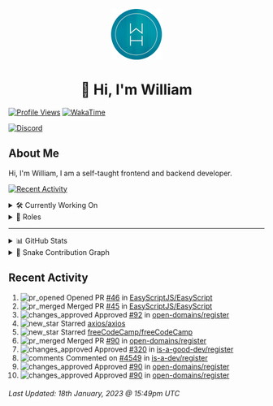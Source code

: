 <p align="center">
  <a href="https://wdh.gg">
    <img src="https://raw.githubusercontent.com/WilliamDavidHarrison/WilliamDavidHarrison/main/assets/logo.png" height="100" width="100">
  </a>
</p>

<h1 align="center">👋 Hi, I'm William</h1>

[![Profile Views](https://komarev.com/ghpvc/?username=williamdavidharrison&color=blue&style=for-the-badge)](https://wdh.gg/github)
[![WakaTime](https://wakatime.com/badge/user/817e29c1-e1ac-4adc-936b-37bfa447c165.svg?style=for-the-badge)](https://wdh.gg/wakatime)

[![Discord](https://lanyard.cnrad.dev/api/853158265466257448)](https://wdh.gg/discord/account)

## About Me
Hi, I'm William, I am a self-taught frontend and backend developer.

[![Recent Activity](https://img.shields.io/badge/-Recent%20Activity-333333?style=for-the-badge&logo=github)](https://wdh.gg/activity)

<details>
  <summary>🛠️ Currently Working On</summary>
  <br>

  [![Easy Script](https://img.shields.io/badge/-Easy%20Script-333333?style=for-the-badge)](https://wdh.gg/easyscript)

</details>

<details>
  <summary>💼 Roles</summary>
  <br>

  [![Future Focus Accounting](https://img.shields.io/badge/Future%20Focus%20Accounting-Developer-222222?style=for-the-badge)](https://wdh.gg/ffa/github)

  [![Open Domains](https://img.shields.io/badge/Open%20Domains-Maintainer-222222?style=for-the-badge)](https://wdh.gg/od)

  [![is-a.dev](https://img.shields.io/badge/is--a.dev-Maintainer-222222?style=for-the-badge)](https://wdh.gg/is-a-dev)

  [![is-a-good.dev](https://img.shields.io/badge/is--a--good.dev-Helper-222222?style=for-the-badge)](https://wdh.gg/is-a-good-dev)

</details>

---

<details>
  <summary>📊 GitHub Stats</summary>
  <br>

  ![GitHub Stats](https://github-readme-stats.vercel.app/api?username=williamdavidharrison&theme=algolia&show_icons=true&border_radius=8&count_private=true&include_all_commits=true)

  ![Top Languages](https://github-readme-stats.vercel.app/api/top-langs/?username=williamdavidharrison&theme=algolia&layout=compact&border_radius=8)

  ![GitHub Streak](https://streak-stats.demolab.com/?user=WilliamDavidHarrison&theme=dark)

</details>

<details>
  <summary>🐍 Snake Contribution Graph</summary>
  <br>

  ![Snake](https://github.com/WilliamDavidHarrison/WilliamDavidHarrison/blob/output/github-contribution-grid-snake.svg)

</details>

## Recent Activity

<!--RECENT_ACTIVITY:start-->
1. ![pr_opened](https://cdn.jsdelivr.net/gh/Readme-Workflows/Readme-Icons@main/icons/octicons/PullRequestOpened.svg) Opened PR [#46](https://github.com/EasyScriptJS/EasyScript/pull/46) in [EasyScriptJS/EasyScript](https://github.com/EasyScriptJS/EasyScript)<br>
2. ![pr_merged](https://cdn.jsdelivr.net/gh/Readme-Workflows/Readme-Icons@main/icons/octicons/PullRequestMerged.svg) Merged PR [#45](https://github.com/EasyScriptJS/EasyScript/pull/45) in [EasyScriptJS/EasyScript](https://github.com/EasyScriptJS/EasyScript)<br>
3. ![changes_approved](https://cdn.jsdelivr.net/gh/Readme-Workflows/Readme-Icons@main/icons/octicons/ApprovedChanges.svg) Approved [#92](https://github.com/open-domains/register/pull/92#pullrequestreview-1253194569) in [open-domains/register](https://github.com/open-domains/register)<br>
4. ![new_star](https://cdn.jsdelivr.net/gh/Readme-Workflows/Readme-Icons@main/icons/octicons/StarredRepositoryYellow.svg) Starred [axios/axios](https://github.com/axios/axios)<br>
5. ![new_star](https://cdn.jsdelivr.net/gh/Readme-Workflows/Readme-Icons@main/icons/octicons/StarredRepositoryYellow.svg) Starred [freeCodeCamp/freeCodeCamp](https://github.com/freeCodeCamp/freeCodeCamp)<br>
6. ![pr_merged](https://cdn.jsdelivr.net/gh/Readme-Workflows/Readme-Icons@main/icons/octicons/PullRequestMerged.svg) Merged PR [#90](https://github.com/open-domains/register/pull/90) in [open-domains/register](https://github.com/open-domains/register)<br>
7. ![changes_approved](https://cdn.jsdelivr.net/gh/Readme-Workflows/Readme-Icons@main/icons/octicons/ApprovedChanges.svg) Approved [#320](https://github.com/is-a-good-dev/register/pull/320#pullrequestreview-1252974978) in [is-a-good-dev/register](https://github.com/is-a-good-dev/register)<br>
8. ![comments](https://cdn.jsdelivr.net/gh/Readme-Workflows/Readme-Icons@main/icons/octicons/Comment.svg) Commented on [#4549](https://github.com/is-a-dev/register/pull/4549#issuecomment-1386576297) in [is-a-dev/register](https://github.com/is-a-dev/register)<br>
9. ![changes_approved](https://cdn.jsdelivr.net/gh/Readme-Workflows/Readme-Icons@main/icons/octicons/ApprovedChanges.svg) Approved [#90](https://github.com/open-domains/register/pull/90#pullrequestreview-1252898916) in [open-domains/register](https://github.com/open-domains/register)<br>
10. ![changes_approved](https://cdn.jsdelivr.net/gh/Readme-Workflows/Readme-Icons@main/icons/octicons/ApprovedChanges.svg) Approved [#90](https://github.com/open-domains/register/pull/90#pullrequestreview-1252898519) in [open-domains/register](https://github.com/open-domains/register)<br>
<!--RECENT_ACTIVITY:end-->

<!--RECENT_ACTIVITY:last_update-->
###### Last Updated: 18th January, 2023 @ 15:49pm UTC
<!--RECENT_ACTIVITY:last_update_end-->
